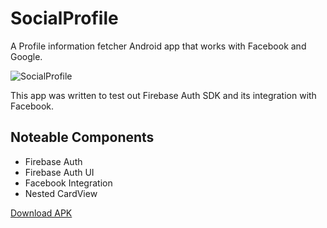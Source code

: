 # SocialProfile
A Profile information fetcher Android app that works with Facebook and Google.

![SocialProfile](https://user-images.githubusercontent.com/22092047/122749138-991cb200-d2aa-11eb-9397-e3c8269016a9.png)

This app was written to test out Firebase Auth SDK and its integration with Facebook.

## Noteable Components
- Firebase Auth
- Firebase Auth UI
- Facebook Integration
- Nested CardView

[Download APK](https://github.com/sanskar10100/SocialProfile/releases/download/v1.0.0/SocialProfile_1.0.0.apk)
